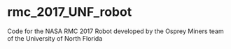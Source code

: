 # rmc_2017_UNF_robot

Code for the NASA RMC 2017 Robot developed by the Osprey Miners team of the University of North Florida